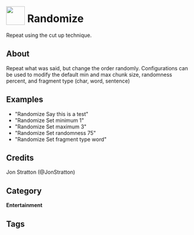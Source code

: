 # <img src='https://rawgithub.com/FortAwesome/Font-Awesome/master/advanced-options/raw-svg/solid/robot.svg' card_color='#40DBB0' width='50' height='50' style='vertical-align:bottom'/> Randomize
Repeat using the cut up technique.

## About 
Repeat what was said, but change the order randomly. Configurations can be used to modify the default min and max chunk size, randomness percent, and fragment type (char, word, sentence)

## Examples 
* "Randomize Say this is a test"
* "Randomize Set minimum 1"
* "Randomize Set maximum 3"
* "Randomize Set randomness 75"
* "Randomize Set fragment type word"

## Credits 
Jon Stratton (@JonStratton)

## Category
**Entertainment**

## Tags

